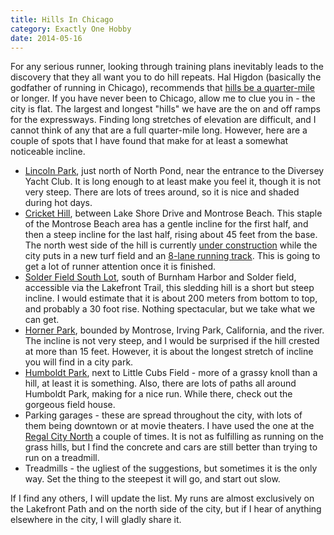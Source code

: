 ```yaml
---
title: Hills In Chicago
category: Exactly One Hobby
date: 2014-05-16
---
```


For any serious runner, looking through training plans inevitably leads to the discovery that they all want you to do hill repeats.  Hal Higdon (basically the godfather of running in Chicago), recommends that [hills be a quarter-mile](http://www.halhigdon.com/training/51142/Marathon-Advanced-2-Training-Program) or longer.  If you have never been to Chicago, allow me to clue you in - the city is flat.  The largest and longest "hills" we have are the on and off ramps for the expressways.  Finding long stretches of elevation are difficult, and I cannot think of any that are a full quarter-mile long.  However, here are a couple of spots that I have found that make for at least a somewhat noticeable incline.


- [Lincoln Park](https://goo.gl/maps/j2txxh9e2oK2), just north of North Pond, near the entrance to the Diversey Yacht Club.  It is long enough to at least make you feel it, though it is not very steep.  There are lots of trees around, so it is nice and shaded during hot days.
- [Cricket Hill](https://goo.gl/maps/xVUTgSYVe3y), between Lake Shore Drive and Montrose Beach.  This staple of the Montrose Beach area has a gentle incline for the first half, and then a steep incline for the last half, rising about 45 feet from the base.  The north west side of the hill is currently [under construction](https://www.dnainfo.com/chicago/20140514/uptown/playing-fields-by-cricket-hill-getting-2-million-upgrade) while the city puts in a new turf field and an [8-lane running track](http://james46.org/wp-content/uploads/2014/04/Lincoln-Park-Wilson-Field-and-Track-Site-Plan.pdf).  This is going to get a lot of runner attention once it is finished.
- [Solder Field South Lot](https://goo.gl/maps/ZiogKX4rLK72), south of Burnham Harbor and Solder field, accessible via the Lakefront Trail, this sledding hill is a short but steep incline.  I would estimate that it is about 200 meters from bottom to top, and probably a 30 foot rise.  Nothing spectacular, but we take what we can get.
- [Horner Park](https://goo.gl/maps/WtgmjEG9AWE2), bounded by Montrose, Irving Park, California, and the river.  The incline is not very steep, and I would be surprised if the hill crested at more than 15 feet.  However, it is about the longest stretch of incline you will find in a city park.
- [Humboldt Park](https://goo.gl/maps/Lw5HyrTCFMK2), next to Little Cubs Field - more of a grassy knoll than a hill, at least it is something.  Also, there are lots of paths all around Humboldt Park, making for a nice run.  While there, check out the gorgeous field house.
- Parking garages - these are spread throughout the city, with lots of them being downtown or at movie theaters.  I have used the one at the [Regal City North](https://goo.gl/maps/Pz3JLRM45SU2) a couple of times.  It is not as fulfilling as running on the grass hills, but I find the concrete and cars are still better than trying to run on a treadmill.
- Treadmills - the ugliest of the suggestions, but sometimes it is the only way.  Set the thing to the steepest it will go, and start out slow.

If I find any others, I will update the list.  My runs are almost exclusively on the Lakefront Path and on the north side of the city, but if I hear of anything elsewhere in the city, I will gladly share it.